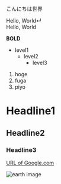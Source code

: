こんにちは世界

Hello, World↵  
Hello, World

**BOLD**

- level1
  - level2
    - level3

1. hoge
2. fuga
3. piyo

# Headline1
## Headline2
### Headline3

[URL of Google.com](https://www.google.com/webhp?hl=en&sa=X&ved=0ahUKEwixzd2koLaNAxVCbvUHHbV8AH8QPAgI)

![earth image](./hoge.png)

